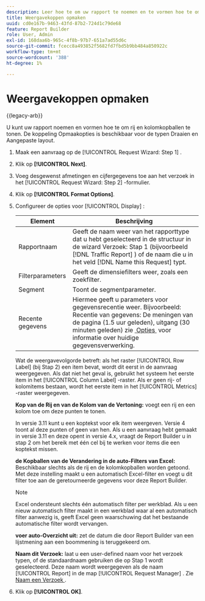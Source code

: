```yaml
---
description: Leer hoe te om uw rapport te noemen en te vormen hoe te om rij en kolomkopballen te tonen.
title: Weergavekoppen opmaken
uuid: cd0e167b-9463-43fd-87b2-724d1c79de68
feature: Report Builder
role: User, Admin
exl-id: 168daa6b-965c-4f8b-97b7-651a7ad55d6c
source-git-commit: fcecc8a493852f5682fd7fbd5b9bb484a850922c
workflow-type: tm+mt
source-wordcount: '388'
ht-degree: 1%

---
```


# Weergavekoppen opmaken

{{legacy-arb}}

U kunt uw rapport noemen en vormen hoe te om rij en kolomkopballen te tonen. De koppeling Opmaakopties is beschikbaar voor de typen Draaien en Aangepaste layout.

1. Maak een aanvraag op de [!UICONTROL Request Wizard: Step 1] .
1. Klik op **[!UICONTROL Next]**.
1. Voeg desgewenst afmetingen en cijfergegevens toe aan het verzoek in het [!UICONTROL Request Wizard: Step 2] -formulier.
1. Klik op **[!UICONTROL Format Options]**.
1. Configureer de opties voor [!UICONTROL Display] :

   | Element | Beschrijving |
   |--- |--- |
   | Rapportnaam | Geeft de naam weer van het rapporttype dat u hebt geselecteerd in de structuur in de wizard Verzoek: Stap 1 (bijvoorbeeld [!DNL Traffic Report] ) of de naam die u in het veld [!DNL Name this Request] typt. |
   | Filterparameters | Geeft de dimensiefilters weer, zoals een zoekfilter. |
   | Segment | Toont de segmentparameter. |
   | Recente gegevens | Hiermee geeft u parameters voor gegevensrecentie weer. Bijvoorbeeld:    Recentie van gegevens: De meningen van de pagina (1.5 uur geleden), uitgang (30 minuten geleden) zie [&#x200B; Opties &#x200B;](/help/analyze/legacy-report-builder/options.md) voor informatie over huidige gegevensverwerking. |

   Wat de weergavevolgorde betreft: als het raster [!UICONTROL Row Label] (bij Stap 2) een item bevat, wordt dit eerst in de aanvraag weergegeven. Als dat niet het geval is, gebruikt het systeem het eerste item in het [!UICONTROL Column Label] -raster. Als er geen rij- of kolomitems bestaan, wordt het eerste item in het [!UICONTROL Metrics] -raster weergegeven.

   **Kop van de Rij en van de Kolom van de Vertoning:** voegt een rij en een kolom toe om deze punten te tonen.

   In versie 3.11 kunt u een koptekst voor elk item weergeven. Versie 4 toont al deze punten of geen van hen. Als u een aanvraag hebt gemaakt in versie 3.11 en deze opent in versie 4.x, vraagt de Report Builder u in stap 2 om het bereik met één cel bij te werken voor items die een koptekst missen.

   **de Kopballen van de Verandering in de auto-Filters van Excel:** Beschikbaar slechts als de rij en de kolomkopballen worden getoond. Met deze instelling maakt u een automatisch Excel-filter en voegt u dit filter toe aan de geretourneerde gegevens voor deze Report Builder.

   >[!NOTE]
   >
   >Excel ondersteunt slechts één automatisch filter per werkblad. Als u een nieuw automatisch filter maakt in een werkblad waar al een automatisch filter aanwezig is, geeft Excel geen waarschuwing dat het bestaande automatische filter wordt vervangen.

   **voer auto-Overzicht uit:** zet de datum die door Report Builder van een lijstmening aan een boommening is teruggekeerd om.

   **Naam dit Verzoek:** laat u een user-defined naam voor het verzoek typen, of de standaardnaam gebruiken die op Stap 1 wordt geselecteerd. Deze naam wordt weergegeven als de naam [!UICONTROL Report] in de map [!UICONTROL Request Manager] . Zie [&#x200B; Naam een Verzoek &#x200B;](/help/analyze/legacy-report-builder/layout/name-a-request.md).

1. Klik op **[!UICONTROL OK]**.
